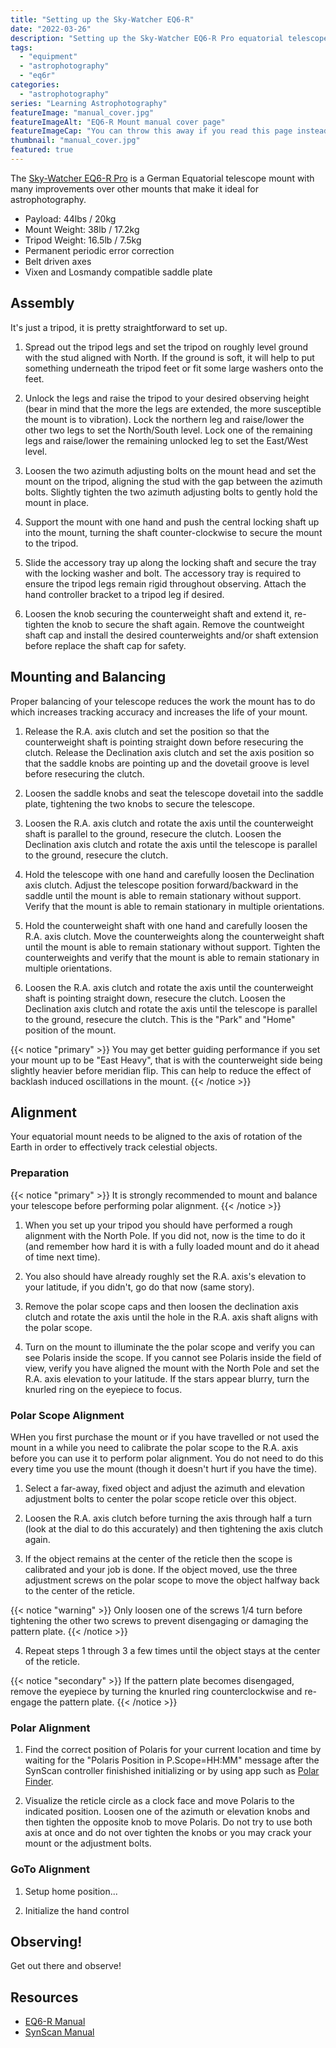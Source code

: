 ```yaml
---
title: "Setting up the Sky-Watcher EQ6-R"
date: "2022-03-26"
description: "Setting up the Sky-Watcher EQ6-R Pro equatorial telescope mount"
tags:
  - "equipment"
  - "astrophotography"
  - "eq6r"
categories:
  - "astrophotography"
series: "Learning Astrophotography"
featureImage: "manual_cover.jpg"
featureImageAlt: "EQ6-R Mount manual cover page"
featureImageCap: "You can throw this away if you read this page instead..."
thumbnail: "manual_cover.jpg"
featured: true
---
```


The [Sky-Watcher EQ6-R Pro](https://www.skywatcherusa.com/products/eq6-r-pro) is a German Equatorial telescope mount with many improvements over other mounts that make it ideal for astrophotography.

- Payload: 44lbs / 20kg
- Mount Weight: 38lb / 17.2kg
- Tripod Weight: 16.5lb / 7.5kg
- Permanent periodic error correction
- Belt driven axes
- Vixen and Losmandy compatible saddle plate

## Assembly

It's just a tripod, it is pretty straightforward to set up.

1. Spread out the tripod legs and set the tripod on roughly level ground with the stud aligned with North.
If the ground is soft, it will help to put something underneath the tripod feet or fit some large washers onto the feet.

2. Unlock the legs and raise the tripod to your desired observing height (bear in mind that the more the legs are extended, the more susceptible the mount is to vibration).
Lock the northern leg and raise/lower the other two legs to set the North/South level.
Lock one of the remaining legs and raise/lower the remaining unlocked leg to set the East/West level.

3. Loosen the two azimuth adjusting bolts on the mount head and set the mount on the tripod, aligning the stud with the gap between the azimuth bolts.
Slightly tighten the two azimuth adjusting bolts to gently hold the mount in place.

4. Support the mount with one hand and push the central locking shaft up into the mount, turning the shaft counter-clockwise to secure the mount to the tripod.

5. Slide the accessory tray up along the locking shaft and secure the tray with the locking washer and bolt.
The accessory tray is required to ensure the tripod legs remain rigid throughout observing.
Attach the hand controller bracket to a tripod leg if desired.

6. Loosen the knob securing the counterweight shaft and extend it, re-tighten the knob to secure the shaft again.
Remove the countweight shaft cap and install the desired counterweights and/or shaft extension before replace the shaft cap for safety.

## Mounting and Balancing

Proper balancing of your telescope reduces the work the mount has to do which increases tracking accuracy and increases the life of your mount.

1. Release the R.A. axis clutch and set the position so that the counterweight shaft is pointing straight down before resecuring the clutch.
Release the Declination axis clutch and set the axis position so that the saddle knobs are pointing up and the dovetail groove is level before resecuring the clutch.

2. Loosen the saddle knobs and seat the telescope dovetail into the saddle plate, tightening the two knobs to secure the telescope.

3. Loosen the R.A. axis clutch and rotate the axis until the counterweight shaft is parallel to the ground, resecure the clutch.
Loosen the Declination axis clutch and rotate the axis until the telescope is parallel to the ground, resecure the clutch.

4. Hold the telescope with one hand and carefully loosen the Declination axis clutch.
Adjust the telescope position forward/backward in the saddle until the mount is able to remain stationary without support.
Verify that the mount is able to remain stationary in multiple orientations.

5. Hold the counterweight shaft with one hand and carefully loosen the R.A. axis clutch.
Move the counterweights along the counterweight shaft until the mount is able to remain stationary without support.
Tighten the counterweights and verify that the mount is able to remain stationary in multiple orientations.

5. Loosen the R.A. axis clutch and rotate the axis until the counterweight shaft is pointing straight down, resecure the clutch.
Loosen the Declination axis clutch and rotate the axis until the telescope is parallel to the ground, resecure the clutch.
This is the "Park" and "Home" position of the mount.

{{< notice "primary" >}}
You may get better guiding performance if you set your mount up to be "East Heavy", that is with the counterweight side being slightly heavier before meridian flip.
This can help to reduce the effect of backlash induced oscillations in the mount.
{{< /notice >}}

## Alignment

Your equatorial mount needs to be aligned to the axis of rotation of the Earth in order to effectively track celestial objects.

### Preparation

{{< notice "primary" >}}
It is strongly recommended to mount and balance your telescope before performing polar alignment.
{{< /notice >}}

1. When you set up your tripod you should have performed a rough alignment with the North Pole.
If you did not, now is the time to do it (and remember how hard it is with a fully loaded mount and do it ahead of time next time).

2. You also should have already roughly set the R.A. axis's elevation to your latitude, if you didn't, go do that now (same story).

3. Remove the polar scope caps and then loosen the declination axis clutch and rotate the axis until the hole in the R.A. axis shaft aligns with the polar scope.

4. Turn on the mount to illuminate the the polar scope and verify you can see Polaris inside the scope. If you cannot see Polaris inside the field of view, verify you have aligned the mount with the North Pole and set the R.A. axis elevation to your latitude. If the stars appear blurry, turn the knurled ring on the eyepiece to focus.

### Polar Scope Alignment

WHen you first purchase the mount or if you have travelled or not used the mount in a while you need to calibrate the polar scope to the R.A. axis before you can use it to perform polar alignment.
You do not need to do this every time you use the mount (though it doesn't hurt if you have the time).

1. Select a far-away, fixed object and adjust the azimuth and elevation adjustment bolts to center the polar scope reticle over this object.

2. Loosen the R.A. axis clutch before turning the axis through half a turn (look at the dial to do this accurately) and then tightening the axis clutch again.

3. If the object remains at the center of the reticle then the scope is calibrated and your job is done.
If the object moved, use the three adjustment screws on the polar scope to move the object halfway back to the center of the reticle.

{{< notice "warning" >}}
Only loosen one of the screws 1/4 turn before tightening the other two screws to prevent disengaging or damaging the pattern plate.
{{< /notice >}}

4. Repeat steps 1 through 3 a few times until the object stays at the center of the reticle.

{{< notice "secondary" >}}
If the pattern plate becomes disengaged, remove the eyepiece by turning the knurled ring counterclockwise and re-engage the pattern plate.
{{< /notice >}}

### Polar Alignment

1. Find the correct position of Polaris for your current location and time by waiting for the "Polaris Position in P.Scope=HH:MM" message after the SynScan controller finishished initializing or by using app such as [Polar Finder](https://play.google.com/store/apps/details?id=com.techhead.polarfinder&hl=en).

2. Visualize the reticle circle as a clock face and move Polaris to the indicated position.
Loosen one of the azimuth or elevation knobs and then tighten the opposite knob to move Polaris.
Do not try to use both axis at once and do not over tighten the knobs or you may crack your mount or the adjustment bolts.

### GoTo Alignment

1. Setup home position...

2. Initialize the hand control

## Observing!

Get out there and observe!

## Resources

- [EQ6-R Manual](eq6-r_manual.pdf)
- [SynScan Manual](synscan_manual.pdf)
